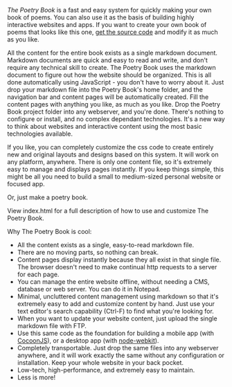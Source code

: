 *The Poetry Book* is a fast and easy system for quickly making your own book of poems. You can also use it as the basis of building highly interactive websites and apps. If you want to create your own book of poems that looks like this one, [get the source code](http:#) and modify it as much as you like.
 
All the content for the entire book exists as a single markdown document. Markdown documents are quick and easy to read and write, and don't require any technical skill to create. The Poetry Book uses the markdown document to figure out how the website should be organized. This is all done automatically using JavaScript - you don't have to worry about it. Just drop your markdown file into the Poetry Book's home folder, and the navigation bar and content pages will be automatically created. Fill the content pages with anything you like, as much as you like. Drop the Poetry Book project folder into any webserver, and you're done. There's nothing to configure or install, and no complex dependant technologies. It's a new way to think about websites and interactive content using the most basic technologies available.

If you like, you can completely customize the css code to create entirely new and original layouts and designs based on this system. It will work on any platform, anywhere. There is only one content file, so it's extremely easy to manage and displays pages instantly. If you keep things simple, this might be all you need to build a small to medium-sized personal website or focused app.
  
Or, just make a poetry book.

View index.html for a full description of how to use and customize The Poetry Book.

Why The Poetry Book is cool:

- All the content exists as a single, easy-to-read markdown file.
- There are no moving parts, so nothing can break.
- Content pages display instantly because they all exist in that single file. The browser doesn't need to make continual http requests to a server for each page.
- You can manage the entire website offline, without needing a CMS, database or web server. You can do it in Notepad.
- Minimal, uncluttered content management using markdown so that it's extremely easy to add and customize content by hand. Just use your text editor's search capability (Ctrl-F) to find what you're looking for.
- When you want to update your website content, just upload the single markdown file with FTP.
- Use this same code as the foundation for building a mobile app (with [CocoonJS](http://www.ludei.com/tech/cocoonjs)), or a desktop app (with [node-webkit](https://github.com/rogerwang/node-webkit/wiki/Getting-Started-with-node-webkit)).
- Completely transportable. Just drop the same files into any webserver anywhere, and it will work exactly the same without any configuration or installation. Keep your whole website in your back pocket.
- Low-tech, high-performance, and extremely easy to maintain.
- Less is more!
